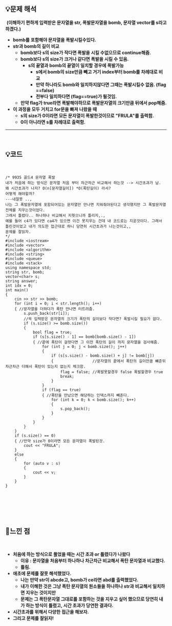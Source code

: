﻿## **💡문제 해석**
​
**(이해하기 편하게 입력받은 문자열을 str, 폭발문자열을 bomb, 문자열 vector를 s라고 하겠다.)**
​
-   **bomb를 포함해야 문자열을 폭발시킬수있다.**
-   **str과 bomb의 길이 비교**
    -   **bomb보다 s의 size가 작다면 폭발을 시킬 수없으므로 continue해줌.**
    -   **bomb보다 s의 size가 크거나 같다면 폭발을 시킬 수 있음.**
        -   **s의 끝열과 bomb의 끝열이 일치할 경우에 폭발가능**
            -   **s에서 bomb의 size만큼 빼고 거기 index부터 bomb를 차례대로 비교**
            -   **만약 하나라도 bomb와 일치하지않다면 그때는 폭발시킬수 없음. (flag ==false)**
            -   **전부다 일치하다면 (flag==true)가 될것임.**
    -   **만약 flag가 true라면 폭발해야하므로 폭발문자열의 크기만큼 뒤에서 pop해줌.**
-   **이 과정을 모두 거치고 for문을 빠져 나왔을 때**
    -   **s의 size가 0이라면 모든 문자열이 폭발한것이므로 "FRULA"를 출력함.**
    -   **0이 아니라면 s를 차례대로 출력함.**
​
---
​
## **💡코드**
​
```
/* 9935 골드4 문자열 폭발
내가 처음에 하는 방식은 문자열 처음 부터 차근차근 비교해서 하는것 --> 시간초과가 남.
왜 시간초과가 나지? O(n[문자열길이]) *O(폭탄길이) 라서?
어떻게 해야할까?
---내잘못 ..,
나는 그 폭발문자열에 포함되어있는 문자열만 만나면 지워줘야된다고 생각했지만 그 폭발문자열 전체를 지우는것이었다.
그래서 틀렸다.. 하나하나 비교해서 지웟으니까 틀리지,.,
예를 들어 c4가 있다면 ca4가 있으면 이건 못지우는 건데 내 코드로는 지운것이다. 그래서 틀린것이었고 내가 의도한 접근대로 하니 당연히 시간초과가 나는것이고,,
문제를 잘읽자.
*/
#include <iostream>
#include <vector>
#include <algorithm>
#include <string>
#include <queue>
#include <stack>
using namespace std;
string str, bomb;
vector<char> s;
string answer;
int idx = 0;
int main()
{
    cin >> str >> bomb;
    for (int i = 0; i < str.length(); i++)
    { //문자열을 더하다가 폭탄 만나면 터트려줌.
        s.push_back(str[i]);
        //꼭 입력받은 문자열의 크기가 폭탄의 길이보다 작다면? 폭발시킬 필요가 없다.
        if (s.size() >= bomb.size())
        {
            bool flag = true;
            if (s[s.size() - 1] == bomb[bomb.size() - 1])
            { //끝에 폭탄이 걸렷다면 그 이전 폭탄의 길이 까지 문자열을 검사해줌.
                for (int j = 0; j < bomb.size(); j++)
                {
                    if (s[s.size() - bomb.size() + j] != bomb[j])
                    {                 //문자열의 끝에서 폭탄의 길이만큼 뺴준뒤 차근차근 더해서 폭탄이 있는지 없는지 체크함.
                        flag = false; //폭발못할경우 false 폭발할경우 true
                        break;
                    }
                }
                if (flag == true)
                { //폭탄을 만났으면 해당하는 인덱스까지 빼준다.
                    for (int k = 0; k < bomb.size(); k++)
                    {
                        s.pop_back();
                    }
                }
            }
        }
    }
    if (s.size() == 0)
    { //만약 size가 0이라면 모든 문자열이 폭발된것.
        cout << "FRULA";
    }
    else
    {
        for (auto v : s)
        {
            cout << v;
        }
    }
}
```
​
---
​
## **👀느낀 점**
​
-   **처음에 하는 방식으로 풀었을 때는 시간 초과 or 틀렸다가 나왔다**
    -   **이유 : 문자열을 처음부터 하나하나 차근차근 비교해서 폭탄 문자열과 비교했다.**
    -   **틀림.**
-   **애초에 문제를 잘못 해석했었다.**
    -   **나는 만약 str이 abcde고, bomb가 ce라면 abd를 출력했었다.**
    -   **내가 이해한 것은 그냥 폭탄 문자열의 원소들을 하나하나 str과 비교해서 일치하면 지우는 것이지만** 
    -   **문제는 그 폭탄문자열 그대로를 포함하는 것을 지우고 싶어 했으므로 당연히 내가 하는 방식이 틀렸고, 시간 초과가 당연한 결과다.**
-   **시간초과를 위해서 다양한 접근을 해보자.** 
-   **그리고 문제를 잘읽자!**